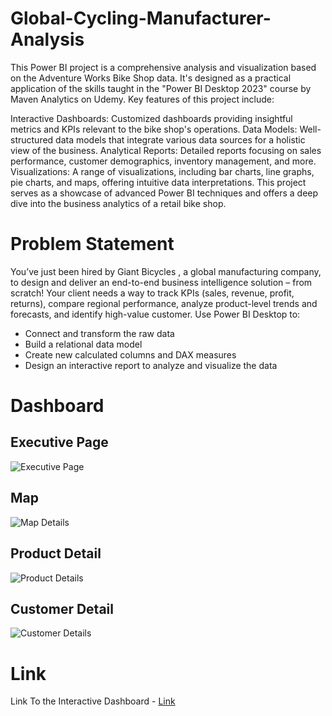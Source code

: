 # Global-Cycling-Manufacturer-Analysis

This Power BI project is a comprehensive analysis and visualization based on the Adventure Works Bike Shop data. It's designed as a practical application of the skills taught in the "Power BI Desktop 2023" course by Maven Analytics on Udemy. Key features of this project include:

Interactive Dashboards: Customized dashboards providing insightful metrics and KPIs relevant to the bike shop's operations.
Data Models: Well-structured data models that integrate various data sources for a holistic view of the business.
Analytical Reports: Detailed reports focusing on sales performance, customer demographics, inventory management, and more.
Visualizations: A range of visualizations, including bar charts, line graphs, pie charts, and maps, offering intuitive data interpretations.
This project serves as a showcase of advanced Power BI techniques and offers a deep dive into the business analytics of a retail bike shop.

# Problem Statement

You’ve just been hired by Giant Bicycles , a global manufacturing company, to design and deliver an end-to-end business intelligence solution – from scratch!
Your client needs a way to track KPIs (sales, revenue, profit, returns), compare regional performance, analyze product-level trends and forecasts, and identify high-value customer.
Use Power BI Desktop to:

- Connect and transform the raw data
- Build a relational data model
- Create new calculated columns and DAX measures
- Design an interactive report to analyze and visualize the data

# Dashboard

## Executive Page

![Executive Page](https://github.com/rajsaurav/Global-Cycling-Manufacturer-Analysis/assets/35574674/fc810648-beed-4ba7-8719-b9ac769e3afe)


## Map 

![Map Details](https://github.com/rajsaurav/Global-Cycling-Manufacturer-Analysis/assets/35574674/65135727-1756-4764-b271-274491064128)


## Product Detail

![Product Details](https://github.com/rajsaurav/Global-Cycling-Manufacturer-Analysis/assets/35574674/e6fc5f12-ad0a-459b-82a4-f4225eedafb8)


## Customer Detail

![Customer Details](https://github.com/rajsaurav/Global-Cycling-Manufacturer-Analysis/assets/35574674/c211f31c-f3f8-4222-9491-17c4aab6ee74)

# Link

Link To the Interactive Dashboard - [Link](https://www.novypro.com/project/cycling-manufacturer-product-insights--customer-details-power-bi)



